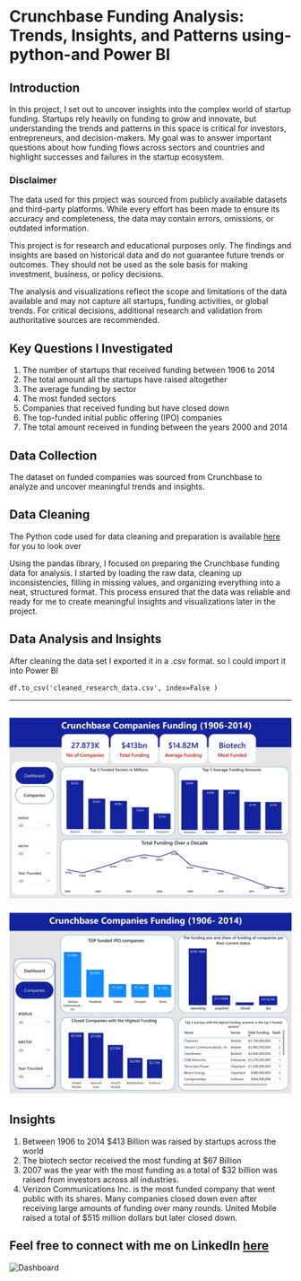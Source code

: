 # Crunchbase Funding Analysis: Trends, Insights, and Patterns using-python-and Power BI

## **Introduction**
In this project, I set out to uncover insights into the complex world of startup funding. Startups rely heavily on funding to grow and innovate, but understanding the trends and patterns in this space is critical for investors, entrepreneurs, and decision-makers. My goal was to answer important questions about how funding flows across sectors and countries and highlight successes and failures in the startup ecosystem.

### **Disclaimer**

The data used for this project was sourced from publicly available datasets and third-party platforms. While every effort has been made to ensure its accuracy and completeness, the data may contain errors, omissions, or outdated information.  

This project is for research and educational purposes only. The findings and insights are based on historical data and do not guarantee future trends or outcomes. They should not be used as the sole basis for making investment, business, or policy decisions.  

The analysis and visualizations reflect the scope and limitations of the data available and may not capture all startups, funding activities, or global trends. For critical decisions, additional research and validation from authoritative sources are recommended.  

## **Key Questions I Investigated**
1. The number of startups that received funding between 1906 to 2014
2. The total amount all the startups have raised altogether
3. The average funding by sector
4. The most funded sectors
5. Companies that received funding but have closed down
6. The top-funded initial public offering (IPO) companies
7. The total amount received in funding between the years 2000 and 2014

## **Data Collection**
The dataset on funded companies was sourced from Crunchbase to analyze and uncover meaningful trends and insights.

## **Data Cleaning**
The Python code used for data cleaning and preparation is available [here](https://github.com/isah-suleiman/crunchbase-funding/blob/main/data_collection_and_cleaning.ipynb) for you to look over

Using the pandas library, I focused on preparing the Crunchbase funding data for analysis. I started by loading the raw data, cleaning up inconsistencies, filling in missing values, and organizing everything into a neat, structured format. This process ensured that the data was reliable and ready for me to create meaningful insights and visualizations later in the project.

## **Data Analysis and Insights**
After cleaning the data set I exported it in a .csv format. so I could import it into Power BI
```{r}
df.to_csv('cleaned_research_data.csv', index=False )
```
---
![Dashboard](/images/crunch_page-0001.jpg)
---
![Dashboard](/images/crunch_page-0002.jpg)

## **Insights**
1. Between 1906 to 2014 $413 Billion was raised by startups across the world
2. The biotech sector received the most funding at $67 Billion
3. 2007 was the year with the most funding as a total of $32 billion was raised from investors across all industries.
4. Verizon Communications Inc. is the most funded company that went public with its shares. Many companies closed down even after receiving large amounts of funding over many rounds. United Mobile raised a total of $515 million dollars but later closed down.

Feel free to connect with me on LinkedIn [here](https://www.linkedin.com/in/isah-suleiman/)
---

![Dashboard](/images/thank-you.jpg)
